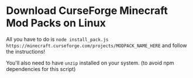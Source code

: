 # Download CurseForge Minecraft Mod Packs on Linux
All you have to do is `node install_pack.js https://minecraft.curseforge.com/projects/MODPACK_NAME_HERE` and follow the instructions!

You'll also need to have `unzip` installed on your system. (to avoid npm dependencies for this script)
